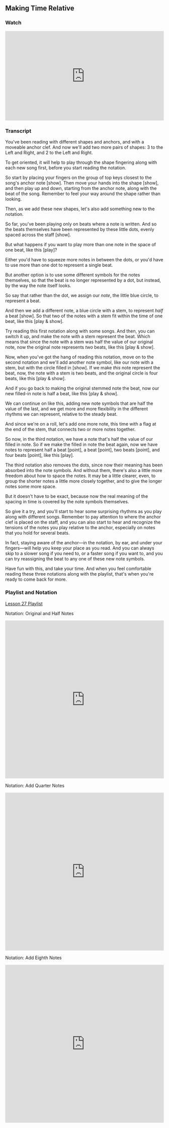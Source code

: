 ## Making Time Relative



### Watch

<style>
.embed-container {
    position: relative;
    padding-bottom: 56.25%;
    height: 0;
    overflow: hidden;
    max-width: 100%;
  }
  iframe{
    position: absolute;
    top: 0;
    left: 0;
    width: 100%;
    height: 100%;
  }
</style>
<div class='embed-container'>
  <iframe src='https://www.youtube.com/embed/9JgYHum55hI?rel=0' frameborder='0' allowfullscreen></iframe>
</div>



### Transcript

You've been reading with different shapes and anchors, and with a moveable anchor clef. And now we'll add two more pairs of shapes: 3 to the Left and Right, and 2 to the Left and Right.

To get oriented, it will help to play through the shape fingering along with each new song first, before you start reading the notation. 

So start by placing your fingers on the group of top keys closest to the song's anchor note [show]. Then move your hands into the shape [show], and then play up and down, starting from the anchor note, along with the beat of the song. Remember to feel your way around the shape rather than looking.

Then, as we add these new shapes, let's also add something new to the notation.

So far, you've been playing only on beats where a note is written. And so the beats themselves have been represented by these little dots, evenly spaced across the staff [show].

But what happens if you want to play more than one note in the space of one beat, like this [play]?

Either you'd have to squeeze more notes in between the dots, or you'd have to use more than one dot to represent a single beat.

But another option is to use some different symbols for the notes themselves, so that the beat is no longer represented by a dot, but instead, by the way the note itself looks.

So say that rather than the dot, we assign our *note*, the little blue circle, to represent a beat.

And then we add a different note, a blue circle with a stem, to represent *half* a beat [show]. So that two of the notes with a stem fit within the time of one beat, like this [play & show].

Try reading this first notation along with some songs. And then, you can switch it up, and make the note with a stem represent the beat. Which means that since the note with a stem was half the value of our original note, now the original note represents *two* beats, like this [play & show].

Now, when you've got the hang of reading this notation, move on to the second notation and we'll add another note symbol, like our note with a stem, but with the circle filled in [show]. If we make *this* note represent the beat, now, the note with a stem is two beats, and the original circle is four beats, like this [play & show].

And if you go back to making the original stemmed note the beat, now our new filled-in note is half a beat, like this [play & show].

We can continue on like this, adding new note symbols that are half the value of the last, and we get more and more flexibility in the different rhythms we can represent, relative to the steady beat.

And since we're on a roll, let's add one more note, this time with a flag at the end of the stem, that connects two or more notes together.

So now, in the third notation, we have a note that's half the value of our filled in note. So if we make the filled in note the beat again, now we have notes to represent half a beat [point], a beat [point], two beats [point], and four beats [point], like this [play].

The third notation also removes the dots, since now their meaning has been absorbed into the note symbols. And without them, there's also a little more freedom about how to space the notes. It may be a little clearer, even, to group the shorter notes a little more closely together, and to give the longer notes some more space.

But it doesn't have to be exact, because now the real meaning of the spacing in time is covered by the note symbols themselves.

So give it a try, and you'll start to hear some surprising rhythms as you play along with different songs. Remember to pay attention to where the anchor clef is placed on the staff, and you can also start to hear and recognize the tensions of the notes you play relative to the anchor, especially on notes that you hold for several beats.

In fact, staying aware of the anchor&mdash;in the notation, by ear, and under your fingers&mdash;will help you keep your place as you read. And you can always skip to a slower song if you need to, or a faster song if you want to, and you can try reassigning the beat to any one of these new note symbols.

Have fun with this, and take your time. And when you feel comfortable reading these three notations along with the playlist, that's when you're ready to come back for more.



### Playlist and Notation

<a href="../player/reading-4" target="_blank">Lesson 27 Playlist</a>



Notation: Original and Half Notes

<embed
	src="https://shapesmusic.com/media/reading_tactile_6.pdf"
	type="application/pdf"
	width="100%"
	height="500px"
/>


Notation: Add Quarter Notes

<embed
	src="https://shapesmusic.com/media/reading_tactile_7.pdf"
	type="application/pdf"
	width="100%"
	height="500px"
/>


Notation: Add Eighth Notes

<embed
	src="https://shapesmusic.com/media/reading_tactile_8.pdf"
	type="application/pdf"
	width="100%"
	height="500px"
/>
